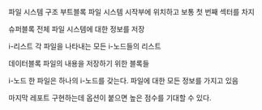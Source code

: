 파일 시스템 구조
부트블록
파일 시스템 시작부에 위치하고 보통 첫 번째 섹터를 차지

슈퍼블록
전체 파일 시스템에 대한 정보를 저장

i-리스트
각 파일을 나타내는 모든 i-노드들의 리스트

데이터블록
파일의 내용을 저장하기 위한 블록들

i-노드
한 파일은 하나의 i-노드를 갖는다.
파일에 대한 모든 정보를 가지고 있음

마지막 레포트 구현하는데 옵션이 붙으면 높은 점수를 기대할 수 있다.
